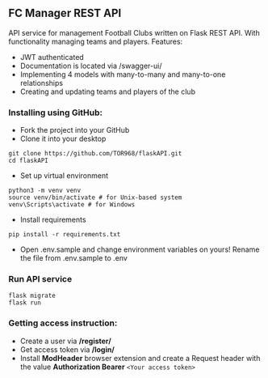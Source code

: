 ## FC Manager REST API
API service for management Football Clubs written on Flask REST API. With functionality managing teams and players.
Features:
- JWT authenticated
- Documentation is located via /swagger-ui/
- Implementing 4 models with many-to-many and many-to-one relationships 
- Creating and updating teams and players of the club
### Installing using GitHub:
- Fork the project into your GitHub
- Clone it into your desktop
```
git clone https://github.com/TOR968/flaskAPI.git
cd flaskAPI
```
- Set up virtual environment
```
python3 -m venv venv
source venv/bin/activate # for Unix-based system
venv\Scripts\activate # for Windows
```
- Install requirements
```
pip install -r requirements.txt
```
- Open .env.sample and change environment variables on yours! Rename the file from .env.sample to .env
### Run API service
```
flask migrate
flask run
```
### Getting access instruction:
- Create a user via **/register/**
- Get access token via **/login/**
- Install **ModHeader** browser extension and create a Request header with the value **Authorization Bearer** `<Your access token>`
  
